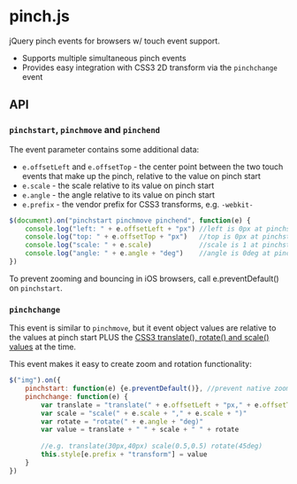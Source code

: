 # pinch.js

jQuery pinch events for browsers w/ touch event support.

- Supports multiple simultaneous pinch events
- Provides easy integration with CSS3 2D transform via the `pinchchange` event

## API

### `pinchstart`, `pinchmove` and `pinchend`

The event parameter contains some additional data:

- `e.offsetLeft` and `e.offsetTop` - the center point between the two touch events that make up the pinch, relative to the value on pinch start
- `e.scale` - the scale relative to its value on pinch start
- `e.angle` - the angle relative to its value on pinch start
- `e.prefix` - the vendor prefix for CSS3 transforms, e.g. `-webkit-`

```javascript
$(document).on("pinchstart pinchmove pinchend", function(e) {
	console.log("left: " + e.offsetLeft + "px")	//left is 0px at pinchstart
	console.log("top: " + e.offsetTop + "px")	//top is 0px at pinchstart
	console.log("scale: " + e.scale)			//scale is 1 at pinchstart
	console.log("angle: " + e.angle + "deg")	//angle is 0deg at pinchstart
})
```

To prevent zooming and bouncing in iOS browsers, call e.preventDefault() on `pinchstart`.

### `pinchchange`

This event is similar to `pinchmove`, but it event object values are relative to the values at pinch start PLUS the
[CSS3 translate(), rotate() and scale() values](http://www.w3.org/TR/2012/WD-css3-transforms-20120911/#transform-functions) at the time.

This event makes it easy to create zoom and rotation functionality:

```javascript
$("img").on({
	pinchstart: function(e) {e.preventDefault()}, //prevent native zooming and bouncing in iOS
	pinchchange: function(e) {
		var translate = "translate(" + e.offsetLeft + "px," + e.offsetTop + "px)"
		var scale = "scale(" + e.scale + "," + e.scale + ")"
		var rotate = "rotate(" + e.angle + "deg)"
		var value = translate + " " + scale + " " + rotate
		
		//e.g. translate(30px,40px) scale(0.5,0.5) rotate(45deg)
		this.style[e.prefix + "transform"] = value
	}
})
```

